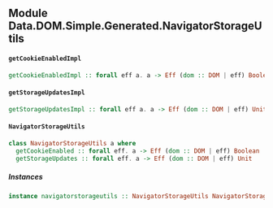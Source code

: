 ## Module Data.DOM.Simple.Generated.NavigatorStorageUtils

#### `getCookieEnabledImpl`

``` purescript
getCookieEnabledImpl :: forall eff a. a -> Eff (dom :: DOM | eff) Boolean
```

#### `getStorageUpdatesImpl`

``` purescript
getStorageUpdatesImpl :: forall eff a. a -> Eff (dom :: DOM | eff) Unit
```

#### `NavigatorStorageUtils`

``` purescript
class NavigatorStorageUtils a where
  getCookieEnabled :: forall eff. a -> Eff (dom :: DOM | eff) Boolean
  getStorageUpdates :: forall eff. a -> Eff (dom :: DOM | eff) Unit
```

##### Instances
``` purescript
instance navigatorstorageutils :: NavigatorStorageUtils NavigatorStorageUtils
```


